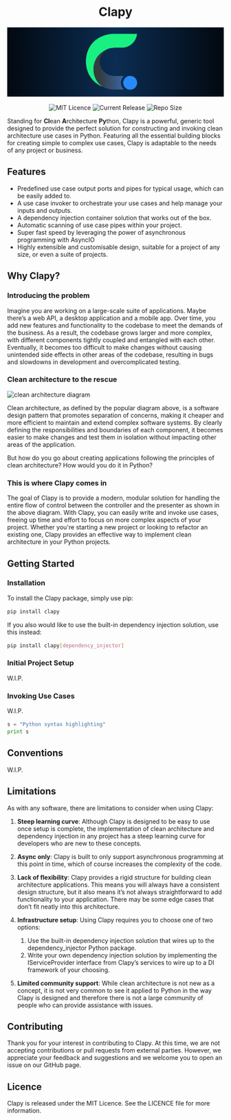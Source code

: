 <h1 align="center">Clapy</h1>

![banner](clapy-banner.png "banner")

<p align="center">
  <img alt="MIT Licence" src="https://img.shields.io/pypi/l/clapy"/>
  <img alt="Current Release" src="https://img.shields.io/pypi/v/clapy"/>
  <img alt="Repo Size" src="https://img.shields.io/github/repo-size/BenTalese/clapy?color=yellow"/>
</p>

Standing for **Cl**ean **A**rchitecture **Py**thon, Clapy is a powerful, generic tool designed to provide the perfect solution for constructing and invoking clean architecture use cases in Python. Featuring all the essential building blocks for creating simple to complex use cases, Clapy is adaptable to the needs of any project or business.

## Features
  * Predefined use case output ports and pipes for typical usage, which can be easily added to.
  * A use case invoker to orchestrate your use cases and help manage your inputs and outputs.
  * A dependency injection container solution that works out of the box.
  * Automatic scanning of use case pipes within your project.
  * Super fast speed by leveraging the power of asynchronous programming with AsyncIO
  * Highly extensible and customisable design, suitable for a project of any size, or even a suite of projects.

## Why Clapy?
### Introducing the problem
Imagine you are working on a large-scale suite of applications. Maybe there’s a web API, a desktop application and a mobile app. Over time, you add new features and functionality to the codebase to meet the demands of the business. As a result, the codebase grows larger and more complex, with different components tightly coupled and entangled with each other. Eventually, it becomes too difficult to make changes without causing unintended side effects in other areas of the codebase, resulting in bugs and slowdowns in development and overcomplicated testing.

### Clean architecture to the rescue
![clean architecture diagram](https://blog.cleancoder.com/uncle-bob/images/2012-08-13-the-clean-architecture/CleanArchitecture.jpg "clean architecture diagram")

Clean architecture, as defined by the popular diagram above, is a software design pattern that promotes separation of concerns, making it cheaper and more efficient to maintain and extend complex software systems. By clearly defining the responsibilities and boundaries of each component, it becomes easier to make changes and test them in isolation without impacting other areas of the application. 

But how do you go about creating applications following the principles of clean architecture? How would you do it in Python?

### This is where Clapy comes in
The goal of Clapy is to provide a modern, modular solution for handling the entire flow of control between the controller and the presenter as shown in the above diagram. With Clapy, you can easily write and invoke use cases, freeing up time and effort to focus on more complex aspects of your project. Whether you're starting a new project or looking to refactor an existing one, Clapy provides an effective way to implement clean architecture in your Python projects.

## Getting Started
### Installation

To install the Clapy package, simply use pip:
```bash
pip install clapy
```

If you also would like to use the built-in dependency injection solution, use this instead:
```bash
pip install clapy[dependency_injector]
```

### Initial Project Setup
W.I.P.

### Invoking Use Cases
W.I.P.

```python
s = "Python syntax highlighting"
print s
```

## Conventions
W.I.P.

## Limitations
As with any software, there are limitations to consider when using Clapy:

1. **Steep learning curve**: Although Clapy is designed to be easy to use once setup is complete, the implementation of clean architecture and dependency injection in any project has a steep learning curve for developers who are new to these concepts.
2. **Async only**: Clapy is built to only support asynchronous programming at this point in time, which of course increases the complexity of the code.
3. **Lack of flexibility**: Clapy provides a rigid structure for building clean architecture applications. This means you will always have a consistent design structure, but it also means it’s not always straightforward to add functionality to your application. There may be some edge cases that don’t fit neatly into this architecture.
4. **Infrastructure setup**: Using Clapy requires you to choose one of two options:

   1. Use the built-in dependency injection solution that wires up to the dependency_injector Python package.
   2. Write your own dependency injection solution by implementing the IServiceProvider interface from Clapy’s services to wire up to a DI framework of your choosing.

5. **Limited community support**: While clean architecture is not new as a concept, it is not very common to see it applied to Python in the way Clapy is designed and therefore there is not a large community of people who can provide assistance with issues.

## Contributing
Thank you for your interest in contributing to Clapy. At this time, we are not accepting contributions or pull requests from external parties. However, we appreciate your feedback and suggestions and we welcome you to open an issue on our GitHub page.

## Licence
Clapy is released under the MIT Licence. See the LICENCE file for more information.